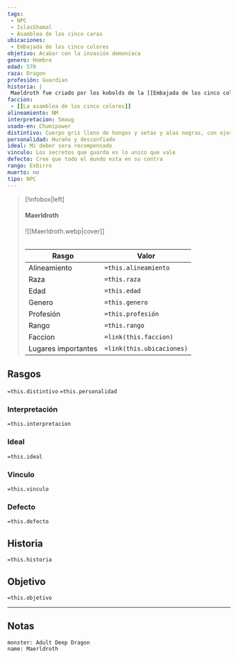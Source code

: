 ```yaml
---
tags:
 - NPC
 - IslasShamal
 - Asamblea de las cinco caras
ubicaciones:
 - Embajada de los cinco colores
objetivo: Acabar con la invasión demoniaca
genero: Hombre
edad: 570
raza: Dragon
profesión: Guardian
historia: |
 Maeldroth fue criado por los kobolds de la [[Embajada de los cinco colores]] cuando estaba en el huevo, fue criado en la embajada con el objetivod de convertirse en el guardián del lugar. Tras el abandono de esta fue el encargado de custodiar el lugal.
faccion:
 - [[La asamblea de los cinco colores]]
alineamiento: NM 
interpretacion: Smaug
usado-en: Chumipower
distintivo: Cuerpo gris lleno de hongos y setas y alas negras, con ojos amarillentos sin pupilas que parecen ver en todas direcciones
personalidad: Huraño y desconfiado
ideal: Mi deber sera recompensado
vinculo: Los secretos que guarda es lo unico que vale
defecto: Cree que todo el mundo esta en su contra
rango: Esbirro
muerto: no
tipo: NPC
---
```

> [!infobox|left]
>  #### Maerldroth
> ![[Maerldroth.webp|cover]]
> ######   
> |Rasgo | Valor |
> | --- | --- |
> | Alineamiento | `=this.alineamiento`|
> | Raza | `=this.raza` |
> | Edad | `=this.edad` |
> | Genero | `=this.genero` |
> | Profesión | `=this.profesión` |
> | Rango | `=this.rango` |
> | Faccion | `=link(this.faccion)` |
>  | Lugares  importantes| `=link(this.ubicaciones)` |

## Rasgos 
 `=this.distintivo`
  `=this.personalidad`
###  Interpretación
  `=this.interpretacion`
### Ideal           
 `=this.ideal`
### Vinculo 
 `=this.vinculo`
### Defecto
 `=this.defecto`
## Historia
 `=this.historia`

 ##  Objetivo
   `=this.objetivo`
   
___
   ## Notas

```statblock
monster: Adult Deep Dragon
name: Maerldroth
```